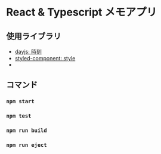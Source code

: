 # React & Typescript メモアプリ

## 使用ライブラリ
- [dayjs: 時刻](https://github.com/iamkun/dayjs/blob/dev/docs/ja/README-ja.md)
- [styled-component: style](https://styled-components.com/)
- 


## コマンド
### `npm start`
### `npm test`
### `npm run build`
### `npm run eject`



